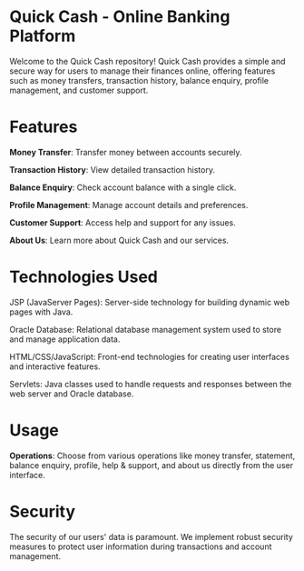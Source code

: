 # Quick Cash - Online Banking Platform
Welcome to the Quick Cash repository! Quick Cash provides a simple and secure way for users to manage their finances online, offering features such as money transfers, transaction history, balance enquiry, profile management, and customer support.

# Features
**Money Transfer**: Transfer money between accounts securely.

**Transaction History**: View detailed transaction history.

**Balance Enquiry**: Check account balance with a single click.

**Profile Management**: Manage account details and preferences.

**Customer Support**: Access help and support for any issues.

**About Us**: Learn more about Quick Cash and our services.

# Technologies Used
JSP (JavaServer Pages): Server-side technology for building dynamic web pages with Java.

Oracle Database: Relational database management system used to store and manage application data.

HTML/CSS/JavaScript: Front-end technologies for creating user interfaces and interactive features.

Servlets: Java classes used to handle requests and responses between the web server and Oracle database.

# Usage
**Operations**: Choose from various operations like money transfer, statement, balance enquiry, profile, help & support, and about us directly from the user interface.

# Security
The security of our users' data is paramount. We implement robust security measures to protect user information during transactions and account management.
